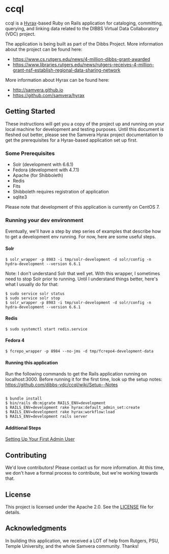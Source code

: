 # ccql
ccql is a [Hyrax](https://github.com/samvera/hyrax)-based Ruby on Rails application for cataloging, committing, querying, and linking data related to the DIBBS Virtual Data Collaboratory (VDC) project.

The application is being built as part of the Dibbs Project. More information about the project can be found here:

* https://www.cs.rutgers.edu/news/4-million-dibbs-grant-awarded
* https://www.libraries.rutgers.edu/news/rutgers-receives-4-million-grant-nsf-establish-regional-data-sharing-network

More information about Hyrax can be found here:

* http://samvera.github.io
* https://github.com/samvera/hyrax

## Getting Started

These instructions will get you a copy of the project up and running on your local machine for development and testing purposes. Until this document is fleshed out better, please see the Samvera Hyrax project documentation to get the prerequisites for a Hyrax-based application set up first.

### Some Prerequisites

* Solr (development with 6.6.1)
* Fedora (development with 4.7.1)
* Apache (for Shibboleth)
* Redis
* Fits
* Shibboleth requires registration of application
* sqlite3

Please note that development of this application is currently on CentOS 7.

### Running your dev environment

Eventually, we'll have a step by step series of examples that describe how to get a development env running. For now, here are some useful steps.

#### Solr

```
$ solr_wrapper -p 8983 -i tmp/solr-development -d solr/config -n hydra-development --version 6.6.1
```

Note: I don't understand Solr that well yet. With this wrapper, I sometimes need to stop Solr prior to running. Until I understand things better, here's what I usually do for that:

```
$ sudo service solr status
$ sudo service solr stop
$ solr_wrapper -p 8983 -i tmp/solr-development -d solr/config -n hydra-development --version 6.6.1
```

#### Redis

```
$ sudo systemctl start redis.service
```

#### Fedora 4

```
$ fcrepo_wrapper -p 8984 --no-jms -d tmp/fcrepo4-development-data
```

#### Running this application

Run the following commands to get the Rails application running on localhost:3000. Before running it for the first time, look up the setup notes: https://github.com/dibbs-vdc/ccql/wiki/Setup--Notes

```

$ bundle install
$ bin/rails db:migrate RAILS_ENV=development
$ RAILS_ENV=development rake hyrax:default_admin_set:create
$ RAILS_ENV=development rake hyrax:workflow:load
$ RAILS_ENV=development rails server

```

#### Additional Steps

[Setting Up Your First Admin User](https://github.com/dibbs-vdc/ccql/wiki/Setting-Up-Your-First-Admin-User)

## Contributing

We'd love contributors! Please contact us for more information. At this time, we don't have a formal process to contribute, but we're working towards that.

## License

This project is licensed under the Apache 2.0. See the [LICENSE](LICENSE) file for details.

## Acknowledgments

In building this application, we received a LOT of help from Rutgers, PSU, Temple University, and the whole Samvera community. Thanks!
